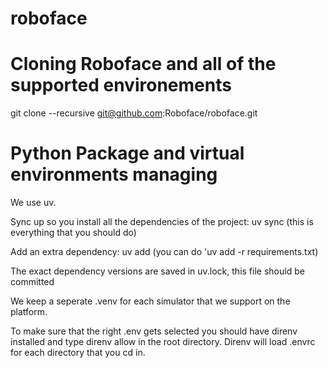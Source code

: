 # roboface

# Cloning Roboface and all of the supported environements
git clone --recursive git@github.com:Roboface/roboface.git

# Python Package and virtual environments managing
We use uv.

Sync up so you install all the dependencies of the project: uv sync (this is everything that you should do)

Add an extra dependency: uv add (you can do 'uv add -r requirements.txt)

The exact dependency versions are saved in uv.lock, this file should be committed

We keep a seperate .venv for each simulator that we support on the platform.

To make sure that the right .env gets selected you should have direnv installed and type direnv allow in the root directory. Direnv will load .envrc for each directory that you cd in.
